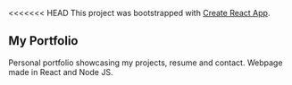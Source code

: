 <<<<<<< HEAD
This project was bootstrapped with [Create React App](https://github.com/facebook/create-react-app).

## My Portfolio

Personal portfolio showcasing my projects, resume and contact. Webpage made in React and Node JS.
